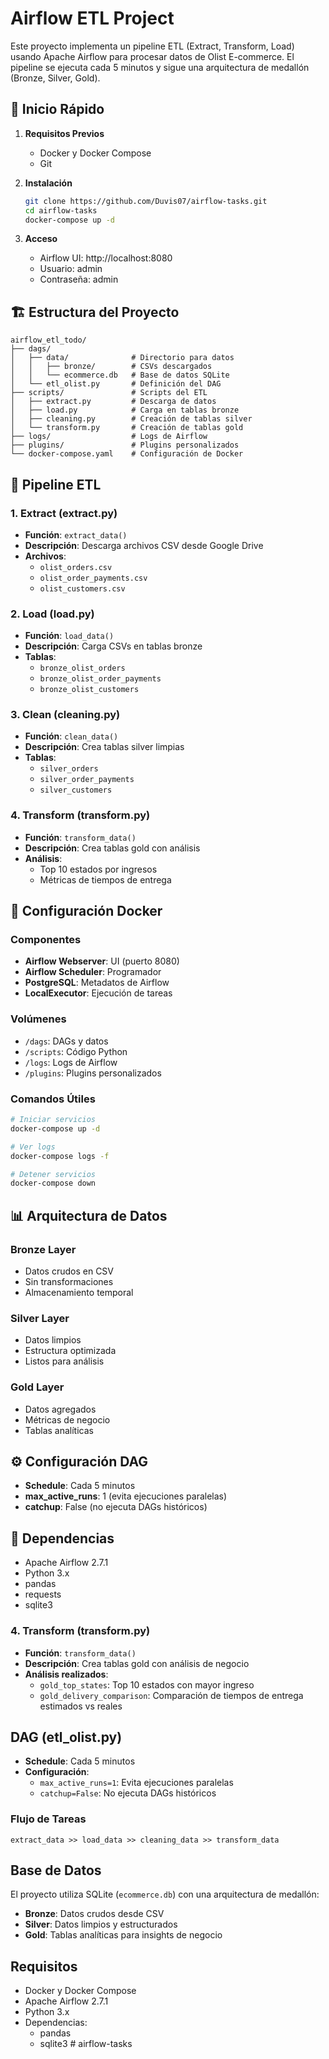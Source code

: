 # Airflow ETL Project

Este proyecto implementa un pipeline ETL (Extract, Transform, Load) usando Apache Airflow para procesar datos de Olist E-commerce. El pipeline se ejecuta cada 5 minutos y sigue una arquitectura de medallón (Bronze, Silver, Gold).

## 🚀 Inicio Rápido

1. **Requisitos Previos**
   - Docker y Docker Compose
   - Git

2. **Instalación**
   ```bash
   git clone https://github.com/Duvis07/airflow-tasks.git
   cd airflow-tasks
   docker-compose up -d
   ```

3. **Acceso**
   - Airflow UI: http://localhost:8080
   - Usuario: admin
   - Contraseña: admin

## 🏗️ Estructura del Proyecto

```
airflow_etl_todo/
├── dags/
│   ├── data/              # Directorio para datos
│   │   ├── bronze/        # CSVs descargados
│   │   └── ecommerce.db   # Base de datos SQLite
│   └── etl_olist.py       # Definición del DAG
├── scripts/               # Scripts del ETL
│   ├── extract.py         # Descarga de datos
│   ├── load.py            # Carga en tablas bronze
│   ├── cleaning.py        # Creación de tablas silver
│   └── transform.py       # Creación de tablas gold
├── logs/                  # Logs de Airflow
├── plugins/               # Plugins personalizados
└── docker-compose.yaml    # Configuración de Docker
```

## 🔄 Pipeline ETL

### 1. Extract (extract.py)
- **Función**: `extract_data()`
- **Descripción**: Descarga archivos CSV desde Google Drive
- **Archivos**:
  - `olist_orders.csv`
  - `olist_order_payments.csv`
  - `olist_customers.csv`

### 2. Load (load.py)
- **Función**: `load_data()`
- **Descripción**: Carga CSVs en tablas bronze
- **Tablas**:
  - `bronze_olist_orders`
  - `bronze_olist_order_payments`
  - `bronze_olist_customers`

### 3. Clean (cleaning.py)
- **Función**: `clean_data()`
- **Descripción**: Crea tablas silver limpias
- **Tablas**:
  - `silver_orders`
  - `silver_order_payments`
  - `silver_customers`

### 4. Transform (transform.py)
- **Función**: `transform_data()`
- **Descripción**: Crea tablas gold con análisis
- **Análisis**:
  - Top 10 estados por ingresos
  - Métricas de tiempos de entrega

## 🐳 Configuración Docker

### Componentes
- **Airflow Webserver**: UI (puerto 8080)
- **Airflow Scheduler**: Programador
- **PostgreSQL**: Metadatos de Airflow
- **LocalExecutor**: Ejecución de tareas

### Volúmenes
- `/dags`: DAGs y datos
- `/scripts`: Código Python
- `/logs`: Logs de Airflow
- `/plugins`: Plugins personalizados

### Comandos Útiles
```bash
# Iniciar servicios
docker-compose up -d

# Ver logs
docker-compose logs -f

# Detener servicios
docker-compose down
```

## 📊 Arquitectura de Datos

### Bronze Layer
- Datos crudos en CSV
- Sin transformaciones
- Almacenamiento temporal

### Silver Layer
- Datos limpios
- Estructura optimizada
- Listos para análisis

### Gold Layer
- Datos agregados
- Métricas de negocio
- Tablas analíticas

## ⚙️ Configuración DAG
- **Schedule**: Cada 5 minutos
- **max_active_runs**: 1 (evita ejecuciones paralelas)
- **catchup**: False (no ejecuta DAGs históricos)

## 📝 Dependencias
- Apache Airflow 2.7.1
- Python 3.x
- pandas
- requests
- sqlite3

### 4. Transform (transform.py)
- **Función**: `transform_data()`
- **Descripción**: Crea tablas gold con análisis de negocio
- **Análisis realizados**:
  - `gold_top_states`: Top 10 estados con mayor ingreso
  - `gold_delivery_comparison`: Comparación de tiempos de entrega estimados vs reales

## DAG (etl_olist.py)

- **Schedule**: Cada 5 minutos
- **Configuración**:
  - `max_active_runs=1`: Evita ejecuciones paralelas
  - `catchup=False`: No ejecuta DAGs históricos

### Flujo de Tareas
```
extract_data >> load_data >> cleaning_data >> transform_data
```

## Base de Datos

El proyecto utiliza SQLite (`ecommerce.db`) con una arquitectura de medallón:
- **Bronze**: Datos crudos desde CSV
- **Silver**: Datos limpios y estructurados
- **Gold**: Tablas analíticas para insights de negocio

## Requisitos

- Docker y Docker Compose
- Apache Airflow 2.7.1
- Python 3.x
- Dependencias:
  - pandas
  - sqlite3
#   a i r f l o w - t a s k s 
 
 
